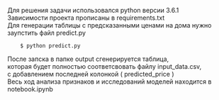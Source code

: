 Для решения задачи использовался python версии 3.6.1<br />
Зависимости проекта прописаны в requirements.txt<br />
Для генерации таблицы с предсказанными ценами на дома нужно заупстить файл predict.py<br />
```
    $ python predict.py
```

После запска в папке output сгенерируется таблица,<br />
которая будет полностью соответсвовать файлу input_data.csv,<br />
с добавлением последней колонкой ( predicted_price )<br />
Весь ход анализа признаков и исследований моделей находится в notebook.ipynb<br />

